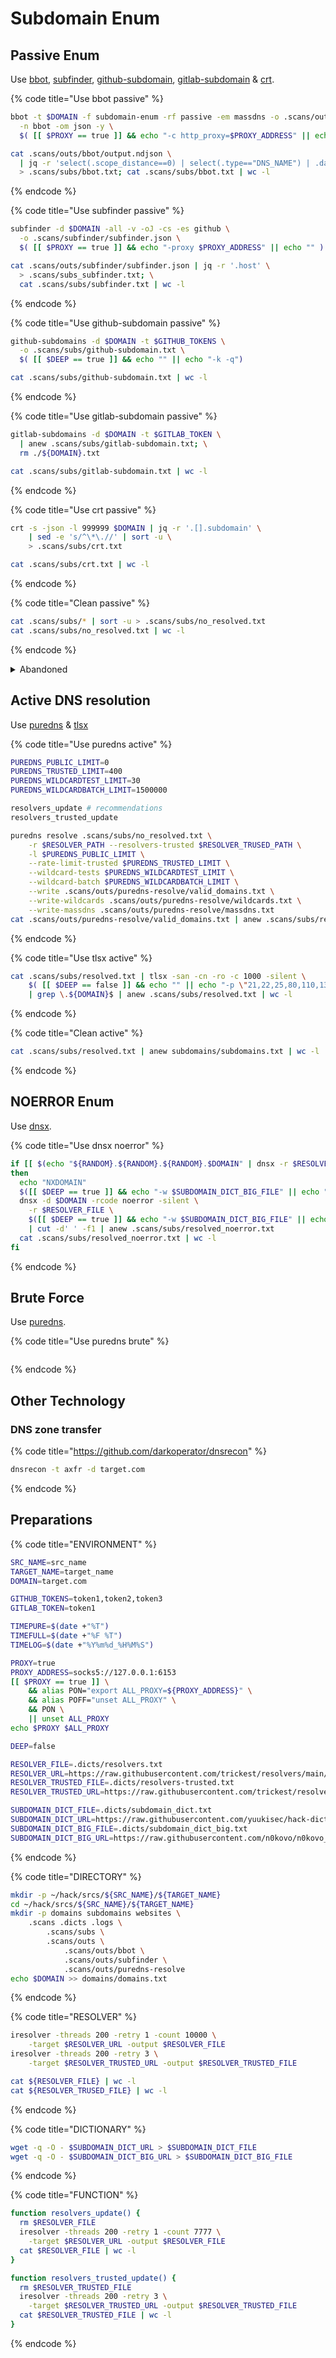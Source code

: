 # Subdomain Enum

## Passive Enum

Use [bbot](https://github.com/blacklanternsecurity/bbot), [subfinder](https://github.com/projectdiscovery/subfinder), [github-subdomain](https://github.com/gwen001/github-subdomains), [gitlab-subdomain](https://github.com/gwen001/gitlab-subdomains) & [crt](https://github.com/cemulus/crt).

{% code title="Use bbot passive" %}
```bash
bbot -t $DOMAIN -f subdomain-enum -rf passive -em massdns -o .scans/outs \
  -n bbot -om json -y \
  $( [[ $PROXY == true ]] && echo "-c http_proxy=$PROXY_ADDRESS" || echo "" )

cat .scans/outs/bbot/output.ndjson \
  | jq -r 'select(.scope_distance==0) | select(.type=="DNS_NAME") | .data' \
  > .scans/subs/bbot.txt; cat .scans/subs/bbot.txt | wc -l
```
{% endcode %}

{% code title="Use subfinder passive" %}
```bash
subfinder -d $DOMAIN -all -v -oJ -cs -es github \
  -o .scans/subfinder/subfinder.json \
  $( [[ $PROXY == true ]] && echo "-proxy $PROXY_ADDRESS" || echo "" )

cat .scans/outs/subfinder/subfinder.json | jq -r '.host' \
  > .scans/subs_subfinder.txt; \
  cat .scans/subs/subfinder.txt | wc -l
```
{% endcode %}

{% code title="Use github-subdomain passive" %}
```bash
github-subdomains -d $DOMAIN -t $GITHUB_TOKENS \
  -o .scans/subs/github-subdomain.txt \
  $( [[ $DEEP == true ]] && echo "" || echo "-k -q")

cat .scans/subs/github-subdomain.txt | wc -l
```
{% endcode %}

{% code title="Use gitlab-subdomain passive" %}
```bash
gitlab-subdomains -d $DOMAIN -t $GITLAB_TOKEN \
  | anew .scans/subs/gitlab-subdomain.txt; \
  rm ./${DOMAIN}.txt

cat .scans/subs/gitlab-subdomain.txt | wc -l
```
{% endcode %}

{% code title="Use crt passive" %}
```bash
crt -s -json -l 999999 $DOMAIN | jq -r '.[].subdomain' \
    | sed -e 's/^\*\.//' | sort -u \
    > .scans/subs/crt.txt

cat .scans/subs/crt.txt | wc -l
```
{% endcode %}

{% code title="Clean passive" %}
```bash
cat .scans/subs/* | sort -u > .scans/subs/no_resolved.txt
cat .scans/subs/no_resolved.txt | wc -l
```
{% endcode %}

<details>

<summary>Abandoned</summary>

{% code title="https://github.com/owasp-amass/amass" overflow="wrap" %}
```bash
DOMAIN=target.com
NOW=$(date +"%F")
NOWT=$(date +"%T")

LOGFILE=".logs/amass-${NOW}_${NOWT}.txt"

AMASS_ENUM_TIMEOUT=180
AMASS_CONFIG=~/.config/amass/config.ini

amass enum -passive -d $DOMAIN -config $AMASS_CONFIG -timeout $AMASS_ENUM_TIMEOUT -silent -json .scan/amass_json.json 2>>"$LOGFILE" >>/dev/null
```
{% endcode %}

</details>

## Active DNS resolution

Use [puredns](https://github.com/d3mondev/puredns) & [tlsx](https://github.com/projectdiscovery/tlsx)

{% code title="Use puredns active" %}
```bash
PUREDNS_PUBLIC_LIMIT=0
PUREDNS_TRUSTED_LIMIT=400
PUREDNS_WILDCARDTEST_LIMIT=30
PUREDNS_WILDCARDBATCH_LIMIT=1500000

resolvers_update # recommendations
resolvers_trusted_update

puredns resolve .scans/subs/no_resolved.txt \
    -r $RESOLVER_PATH --resolvers-trusted $RESOLVER_TRUSED_PATH \
    -l $PUREDNS_PUBLIC_LIMIT \
    --rate-limit-trusted $PUREDNS_TRUSTED_LIMIT \
    --wildcard-tests $PUREDNS_WILDCARDTEST_LIMIT \
    --wildcard-batch $PUREDNS_WILDCARDBATCH_LIMIT \
    --write .scans/outs/puredns-resolve/valid_domains.txt \
    --write-wildcards .scans/outs/puredns-resolve/wildcards.txt \
    --write-massdns .scans/outs/puredns-resolve/massdns.txt
cat .scans/outs/puredns-resolve/valid_domains.txt | anew .scans/subs/resolved.txt | wc -l
```
{% endcode %}

{% code title="Use tlsx active" %}
```bash
cat .scans/subs/resolved.txt | tlsx -san -cn -ro -c 1000 -silent \
    $( [[ $DEEP == false ]] && echo "" || echo "-p \"21,22,25,80,110,135,143,261,271,324,443,448,465,563,614,631,636,664,684,695,832,853,854,990,993,989,992,994,995,1129,1131,1184,2083,2087,2089,2096,2221,2252,2376,2381,2478,2479,2482,2484,2679,2762,3077,3078,3183,3191,3220,3269,3306,3410,3424,3471,3496,3509,3529,3539,3535,3660,36611,3713,3747,3766,3864,3885,3995,3896,4031,4036,4062,4064,4081,4083,4116,4335,4336,4536,4590,4740,4843,4849,5443,5007,5061,5321,5349,5671,5783,5868,5986,5989,5990,6209,6251,6443,6513,6514,6619,6697,6771,7202,7443,7673,7674,7677,7775,8243,8443,8991,8989,9089,9295,9318,9443,9444,9614,9802,10161,10162,11751,12013,12109,14143,15002,16995,41230,16993,20003\"" ) \
    | grep \.${DOMAIN}$ | anew .scans/subs/resolved.txt | wc -l
```
{% endcode %}

{% code title="Clean active" %}
```bash
cat .scans/subs/resolved.txt | anew subdomains/subdomains.txt | wc -l
```
{% endcode %}

## NOERROR Enum

Use [dnsx](https://github.com/projectdiscovery/dnsx).

{% code title="Use dnsx noerror" %}
```bash
if [[ $(echo "${RANDOM}.${RANDOM}.${RANDOM}.$DOMAIN" | dnsx -r $RESOLVER_FILE -rcode noerror,nxdomain -retry 3 -silent | cut -d ' ' -f2) == "[NXDOMAIN]" ]];
then
  echo "NXDOMAIN"
  $([[ $DEEP == true ]] && echo "-w $SUBDOMAIN_DICT_BIG_FILE" || echo "-w $SUBDOMAIN_DICT_FILE")
  dnsx -d $DOMAIN -rcode noerror -silent \
    -r $RESOLVER_FILE \
    $([[ $DEEP == true ]] && echo "-w $SUBDOMAIN_DICT_BIG_FILE" || echo "-w $SUBDOMAIN_DICT_FILE") \
    | cut -d' ' -f1 | anew .scans/subs/resolved_noerror.txt
  cat .scans/subs/resolved_noerror.txt | wc -l
fi
```
{% endcode %}

## Brute Force

Use [puredns](https://github.com/d3mondev/puredns).

{% code title="Use puredns brute" %}
```bash
```
{% endcode %}

## Other Technology

### DNS zone transfer

{% code title="https://github.com/darkoperator/dnsrecon" %}
```bash
dnsrecon -t axfr -d target.com
```
{% endcode %}

## Preparations

{% code title="ENVIRONMENT" %}
```bash
SRC_NAME=src_name
TARGET_NAME=target_name
DOMAIN=target.com

GITHUB_TOKENS=token1,token2,token3
GITLAB_TOKEN=token1

TIMEPURE=$(date +"%T")
TIMEFULL=$(date +"%F %T")
TIMELOG=$(date +"%Y%m%d_%H%M%S")

PROXY=true
PROXY_ADDRESS=socks5://127.0.0.1:6153
[[ $PROXY == true ]] \
    && alias PON="export ALL_PROXY=${PROXY_ADDRESS}" \
    && alias POFF="unset ALL_PROXY" \
    && PON \
    || unset ALL_PROXY
echo $PROXY $ALL_PROXY

DEEP=false

RESOLVER_FILE=.dicts/resolvers.txt
RESOLVER_URL=https://raw.githubusercontent.com/trickest/resolvers/main/resolvers.txt
RESOLVER_TRUSTED_FILE=.dicts/resolvers-trusted.txt
RESOLVER_TRUSTED_URL=https://raw.githubusercontent.com/trickest/resolvers/main/resolvers-trusted.txt

SUBDOMAIN_DICT_FILE=.dicts/subdomain_dict.txt
SUBDOMAIN_DICT_URL=https://raw.githubusercontent.com/yuukisec/hack-dict/main/subdomains/subdomains.txt
SUBDOMAIN_DICT_BIG_FILE=.dicts/subdomain_dict_big.txt
SUBDOMAIN_DICT_BIG_URL=https://raw.githubusercontent.com/n0kovo/n0kovo_subdomains/main/n0kovo_subdomains_huge.txt
```
{% endcode %}

{% code title="DIRECTORY" %}
```bash
mkdir -p ~/hack/srcs/${SRC_NAME}/${TARGET_NAME}
cd ~/hack/srcs/${SRC_NAME}/${TARGET_NAME}
mkdir -p domains subdomains websites \
    .scans .dicts .logs \
        .scans/subs \
        .scans/outs \
            .scans/outs/bbot \
            .scans/outs/subfinder \
            .scans/outs/puredns-resolve
echo $DOMAIN >> domains/domains.txt
```
{% endcode %}

{% code title="RESOLVER" %}
```bash
iresolver -threads 200 -retry 1 -count 10000 \
    -target $RESOLVER_URL -output $RESOLVER_FILE
iresolver -threads 200 -retry 3 \
    -target $RESOLVER_TRUSTED_URL -output $RESOLVER_TRUSTED_FILE

cat ${RESOLVER_FILE} | wc -l
cat ${RESOLVER_TRUSED_FILE} | wc -l
```
{% endcode %}

{% code title="DICTIONARY" %}
```bash
wget -q -O - $SUBDOMAIN_DICT_URL > $SUBDOMAIN_DICT_FILE
wget -q -O - $SUBDOMAIN_DICT_BIG_URL > $SUBDOMAIN_DICT_BIG_FILE
```
{% endcode %}

{% code title="FUNCTION" %}
```bash
function resolvers_update() {
  rm $RESOLVER_FILE
  iresolver -threads 200 -retry 1 -count 7777 \
    -target $RESOLVER_URL -output $RESOLVER_FILE
  cat $RESOLVER_FILE | wc -l
}

function resolvers_trusted_update() {
  rm $RESOLVER_TRUSTED_FILE
  iresolver -threads 200 -retry 3 \
    -target $RESOLVER_TRUSTED_URL -output $RESOLVER_TRUSTED_FILE
  cat $RESOLVER_TRUSTED_FILE | wc -l
}
```
{% endcode %}
